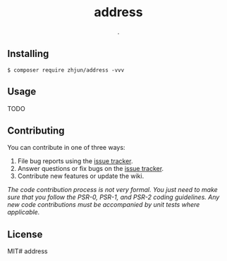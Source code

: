 <h1 align="center"> address </h1>

<p align="center"> .</p>


## Installing

```shell
$ composer require zhjun/address -vvv
```

## Usage

TODO

## Contributing

You can contribute in one of three ways:

1. File bug reports using the [issue tracker](https://github.com/zhjun/address/issues).
2. Answer questions or fix bugs on the [issue tracker](https://github.com/zhjun/address/issues).
3. Contribute new features or update the wiki.

_The code contribution process is not very formal. You just need to make sure that you follow the PSR-0, PSR-1, and PSR-2 coding guidelines. Any new code contributions must be accompanied by unit tests where applicable._

## License

MIT# address
